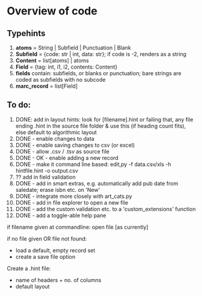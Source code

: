 # Overview of code

## Typehints

1. **atoms** = String | Subfield | Punctuation | Blank
2. **Subfield** = {code: str | int, data: str}; if code is -2, renders as a string
3. **Content** = list[atoms] | atoms
4. **Field** = {tag: int, i1, i2, contents: Content}
5. **fields** contain: subfields, or blanks or punctuation; bare strings are coded as subfields with no subcode
6. **marc_record** = list[Field]

## To do:

1. DONE: add in layout hints: look for [filename].hint or failing that, any file ending .hint in the source file folder & use this (if heading count fits), else default to algorithmic layout
2. DONE - enable changes to data
3. DONE - enable saving changes to csv (or excel)
4. DONE - allow .csv / .tsv as source file
5. DONE - OK - enable adding a new record
6. DONE - make it command line based: edit,py -f data.csv/xls -h hintfile.hint -o output.csv
7. ?? add in field validation
8. DONE - add in smart extras, e.g. automatically add pub date from saledate; erase isbn etc. on 'New'
9. DONE - integrate more closely with art_cats.py
10. DONE - add in file explorer to open a new file
11. DONE - add the custom validation etc. to a 'custom_extensions' function
12. DONE - add a toggle-able help pane

if filename given at commandline:
  open file [as currently]

if no file given OR file not found:

- load a default, empty record set
- create a save file option

Create a .hint file:

- name of headers + no. of columns
- default layout





